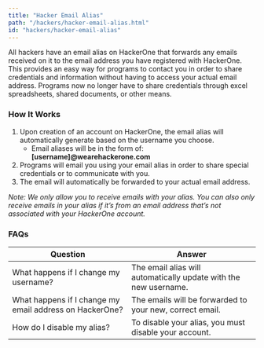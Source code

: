 ```yaml
---
title: "Hacker Email Alias"
path: "/hackers/hacker-email-alias.html"
id: "hackers/hacker-email-alias"
---
```


All hackers have an email alias on HackerOne that forwards any emails received on it to the email address you have registered with HackerOne. This provides an easy way for programs to contact you in order to share credentials and information without having to access your actual email address. Programs now no longer have to share credentials through excel spreadsheets, shared documents, or other means.

### How It Works
1. Upon creation of an account on HackerOne, the email alias will automatically generate based on the username you choose. 
     * Email aliases will be in the form of: <b>[username]@wearehackerone.com</b>
2. Programs will email you using your email alias in order to share special credentials or to communicate with you. 
3. The email will automatically be forwarded to your actual email address.

<i>Note: We only allow you to receive emails with your alias. You can also only receive emails in your alias if it’s from an email address that’s not associated with your HackerOne account.</i>

### FAQs

Question | Answer
-------- | ------
What happens if I change my username? | The email alias will automatically update with the new username. 
What happens if I change my email address on HackerOne? | The emails will be forwarded to your new, correct email.
How do I disable my alias? | To disable your alias, you must disable your account.
